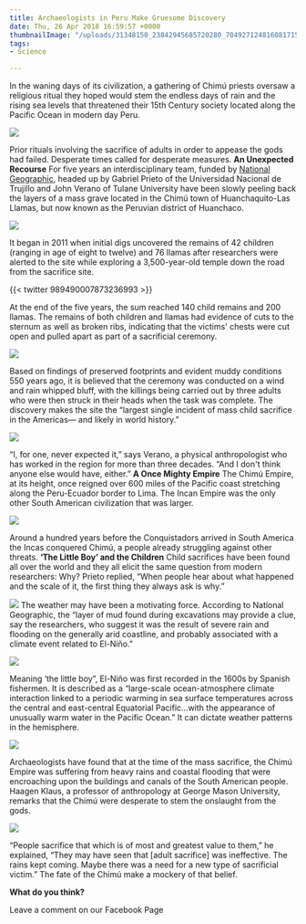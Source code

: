 ```yaml
---
title: Archaeologists in Peru Make Gruesome Discovery
date: Thu, 26 Apr 2018 16:59:57 +0000
thumbnailImage: "/uploads/31348150_23842945685720280_7049271248160817152_n.png.jpg"
tags:
- Science

---
```

In the waning days of its civilization, a gathering of Chimú priests oversaw a religious ritual they hoped would stem the endless days of rain and the rising sea levels that threatened their 15th Century society located along the Pacific Ocean in modern day Peru. 

[![](http://newsattorneys.staging.wpengine.com/wp-content/uploads/2018/04/chimu-people.jpg)](http://newsattorneys.staging.wpengine.com/wp-content/uploads/2018/04/chimu-people.jpg) 

Prior rituals involving the sacrifice of adults in order to appease the gods had failed. Desperate times called for desperate measures. **An Unexpected Recourse** For five years an interdisciplinary team, funded by [National Geographic](https://news.nationalgeographic.com/2018/04/mass-child-human-animal-sacrifice-peru-chimu-science/), headed up by Gabriel Prieto of the Universidad Nacional de Trujillo and John Verano of Tulane University have been slowly peeling back the layers of a mass grave located in the Chimú town of Huanchaquito-Las Llamas, but now known as the Peruvian district of Huanchaco. 

[![](http://newsattorneys.staging.wpengine.com/wp-content/uploads/2018/04/chimu-dig-1024x685.jpg)](http://newsattorneys.staging.wpengine.com/wp-content/uploads/2018/04/chimu-dig.jpg) 

It began in 2011 when initial digs uncovered the remains of 42 children (ranging in age of eight to twelve) and 76 llamas after researchers were alerted to the site while exploring a 3,500-year-old temple down the road from the sacrifice site. 

{{< twitter 989490007873236993 >}}

At the end of the five years, the sum reached 140 child remains and 200 llamas. The remains of both children and llamas had evidence of cuts to the sternum as well as broken ribs, indicating that the victims' chests were cut open and pulled apart as part of a sacrificial ceremony. 

[![](http://newsattorneys.staging.wpengine.com/wp-content/uploads/2018/04/childsacrifice1.jpg)](http://newsattorneys.staging.wpengine.com/wp-content/uploads/2018/04/childsacrifice1.jpg) 

Based on findings of preserved footprints and evident muddy conditions 550 years ago, it is believed that the ceremony was conducted on a wind and rain whipped bluff, with the killings being carried out by three adults who were then struck in their heads when the task was complete. The discovery makes the site the “largest single incident of mass child sacrifice in the Americas— and likely in world history.”

[![](http://newsattorneys.staging.wpengine.com/wp-content/uploads/2018/04/chimu-bones-768x1024.jpg)](http://newsattorneys.staging.wpengine.com/wp-content/uploads/2018/04/chimu-bones.jpg) 

“I, for one, never expected it,” says Verano, a physical anthropologist who has worked in the region for more than three decades. “And I don't think anyone else would have, either.” **A Once Mighty Empire** The Chimú Empire, at its height, once reigned over 600 miles of the Pacific coast stretching along the Peru-Ecuador border to Lima. The Incan Empire was the only other South American civilization that was larger.

[![](http://newsattorneys.staging.wpengine.com/wp-content/uploads/2018/04/chimu-map-862x1024.jpg)](http://newsattorneys.staging.wpengine.com/wp-content/uploads/2018/04/chimu-map.jpg) 

Around a hundred years before the Conquistadors arrived in South America the Incas conquered Chimú, a people already struggling against other threats. **‘The Little Boy’ and the Children** Child sacrifices have been found all over the world and they all elicit the same question from modern researchers: Why? Prieto replied, “When people hear about what happened and the scale of it, the first thing they always ask is why.” 

[![](http://newsattorneys.staging.wpengine.com/wp-content/uploads/2018/04/chimu-bones2-1024x675.jpg)](http://newsattorneys.staging.wpengine.com/wp-content/uploads/2018/04/chimu-bones2.jpg) The weather may have been a motivating force. According to National Geographic, the “layer of mud found during excavations may provide a clue, say the researchers, who suggest it was the result of severe rain and flooding on the generally arid coastline, and probably associated with a climate event related to El-Niño.” 

[![](http://newsattorneys.staging.wpengine.com/wp-content/uploads/2018/04/elnino.jpg)](http://newsattorneys.staging.wpengine.com/wp-content/uploads/2018/04/elnino.jpg) 

Meaning ‘the little boy”, El-Niño was first recorded in the 1600s by Spanish fishermen. It is described as a “large-scale ocean-atmosphere climate interaction linked to a periodic warming in sea surface temperatures across the central and east-central Equatorial Pacific…with the appearance of unusually warm water in the Pacific Ocean.” It can dictate weather patterns in the hemisphere. 

[![](http://newsattorneys.staging.wpengine.com/wp-content/uploads/2018/04/chimu-people2.jpg)](http://newsattorneys.staging.wpengine.com/wp-content/uploads/2018/04/chimu-people2.jpg) 

Archaeologists have found that at the time of the mass sacrifice, the Chimú Empire was suffering from heavy rains and coastal flooding that were encroaching upon the buildings and canals of the South American people. Haagen Klaus, a professor of anthropology at George Mason University, remarks that the Chimú were desperate to stem the onslaught from the gods. 

[![](http://newsattorneys.staging.wpengine.com/wp-content/uploads/2018/04/chimu-people4.jpg)](http://newsattorneys.staging.wpengine.com/wp-content/uploads/2018/04/chimu-people4.jpg) 

“People sacrifice that which is of most and greatest value to them,” he explained, “They may have seen that \[adult sacrifice\] was ineffective. The rains kept coming. Maybe there was a need for a new type of sacrificial victim.” The fate of the Chimú make a mockery of that belief.

**What do you think?**

Leave a comment on our Facebook Page